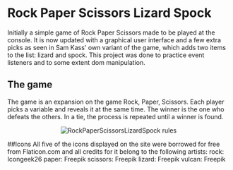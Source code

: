 # Rock Paper Scissors Lizard Spock
Initially a simple game of Rock Paper Scissors made to be played at the console. It is now updated with a graphical user interface and a few extra picks as seen in Sam Kass' own variant of the game, which adds two items to the list: lizard and spock. This project was done to practice event listeners and to some extent dom manipulation.

## The game
The game is an expansion on the game Rock, Paper, Scissors. Each player picks a variable and reveals it at the same time. The winner is the one who defeats the others. In a tie, the process is repeated until a winner is found.

<p align="center"> <img src="https://static.wikia.nocookie.net/bigbangtheory/images/7/7d/RPSLS.png/revision/latest/scale-to-width-down/180?cb=20120822205915"
     alt="RockPaperScissorsLizardSpock rules"> </p>


##Icons
All five of the icons displayed on the site were borrowed for free from Flaticon.com and all credits for it belong to the following artists: 
rock: Icongeek26
paper: Freepik
scissors: Freepik
lizard: Freepik
vulcan: Freepik
